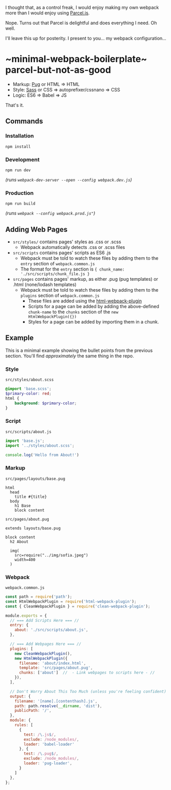 I thought that, as a control freak, I would enjoy making my own webpack more than I would enjoy using [Parcel.js](https://parceljs.org/). 

Nope. Turns out that Parcel is delightful and does everything I need. Oh well.

I'll leave this up for posterity. I present to you... my webpack configuration...

# ~minimal-webpack-boilerplate~ parcel-but-not-as-good

- Markup: [Pug](https://pugjs.org/api/getting-started.html) or HTML => HTML
- Style: [Sass](https://sass-lang.com) or CSS => autoprefixer/cssnano => CSS
- Logic: ES6 => Babel => JS

That's it.

## Commands
### Installation
`npm install`
### Development
`npm run dev`

_(runs `webpack-dev-server --open --config webpack.dev.js`)_
### Production
`npm run build`

_(runs `webpack --config webpack.prod.js"`)_

## Adding Web Pages
- `src/styles/` contains pages' styles as .css or .scss
  - Webpack automatically detects .css or .scss files
- `src/scripts` contains pages' scripts as ES6 .js
  - Webpack must be told to watch these files by adding them to the `entry` section of `webpack.common.js`
  - The format for the `entry` section is `{ chunk_name: './src/scripts/chunk_file.js }`
- `src/pages` contains pages' markup, as either .pug (pug templates) or .html (none/lodash templates)
  - Webpack must be told to watch these files by adding them to the `plugins` section of `webpack.common.js`
    - These files are added using the [html-webpack-plugin](https://github.com/jantimon/html-webpack-plugin)
    - Scripts for a page can be added by adding the above-defined `chunk-name` to the `chunks` section of the `new HtmlWebpackPlugin({})`
    - Styles for a page can be added by importing them in a chunk.

## Example
This is a minimal example showing the bullet points from the previous section. You'll find _approximately_ the same thing in the repo.

### Style
`src/styles/about.scss`
```scss
@import 'base.scss';
$primary-color: red;
html {
    background: $primary-color;
}
```
### Script
`src/scripts/about.js`
```javascript
import 'base.js';
import '../styles/about.scss';

console.log('Hello from About!')
```

### Markup
`src/pages/layouts/base.pug`
```pug
html
  head
    title #{title}
  body
    h1 Base
    block content
```

`src/pages/about.pug`
```pug
extends layouts/base.pug

block content
  h2 About

  img(
    src=require("../img/sofia.jpeg")
    width=400
  )
```

### Webpack
`webpack.common.js`
```javascript
const path = require('path');
const HtmlWebpackPlugin = require('html-webpack-plugin');
const { CleanWebpackPlugin } = require('clean-webpack-plugin');

module.exports = {
  // === Add Scripts Here === //
  entry: {
    about: './src/scripts/about.js',
  },

  // === Add Webpages Here === //
  plugins: [
    new CleanWebpackPlugin(),
    new HtmlWebpackPlugin({
      filename: 'about/index.html',
      template: 'src/pages/about.pug',
      chunks: ['about']  //  - Link webpages to scripts here - //
    }),
  ],

  // Don't Worry About This Too Much (unless you're feeling confident)
  output: {
    filename: '[name].[contenthash].js',
    path: path.resolve(__dirname, 'dist'),
    publicPath: '/',
  },
  module: {
    rules: [
      { 
        test: /\.js$/,
        exclude: /node_modules/,
        loader: 'babel-loader'
      }, {
        test: /\.pug$/,
        exclude: /node_modules/,
        loader: 'pug-loader',
      }
    ]
  },
};
```

